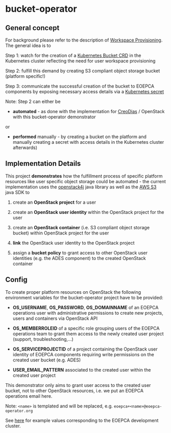 # bucket-operator

## General concept

For background please refer to the description of [Workspace Provisioning](https://github.com/EOEPCA/rm-workspace-api/wiki/Workspace-Provisioning-concepts). The general idea is to 

Step 1: watch for the creation of a [Kubernetes Bucket CRD](https://github.com/EOEPCA/rm-workspace-api/wiki/Workspace-representation-in-Kubernetes) in the Kubernetes cluster reflecting the need for user workspace provisioning

Step 2: fulfill this demand by creating S3 compliant object storage bucket (platform specific!)

Step 3: communicate the successful creation of the bucket to EOEPCA components by exposing necessary access details via a [Kubernetes secret](https://github.com/EOEPCA/rm-workspace-api/wiki/Workspace-representation-in-Kubernetes)

Note: Step 2 can either be 
- **automated** - as done with the implementation for [CreoDias](https://creodias.eu/) / OpenStack with this bucket-operator demonstrator

or

- **performed** manually - by creating a bucket on the platform and manually creating a secret with access details in the Kubernetes cluster afterwards)

## Implementation Details
This project **demonstrates** how the fulfillment process of specific platform resources like user specific object storage could be automated - the current implementation uses the [openstack4j](http://www.openstack4j.com/) java library as well as the [AWS S3](https://aws.amazon.com/sdk-for-java/) java SDK to  

1. create an **OpenStack project** for a user

2. create an **OpenStack user identity** within the OpenStack project for the user

3. create an **OpenStack container** (i.e. S3 compliant object storage bucket) within OpenStack project for the user

4. **link** the OpenStack user identity to the OpenStack project

5. assign a **bucket policy** to grant access to other OpenStack user identities (e.g. the ADES component) to the created OpenStack container 

## Config

To create proper platform resources on OpenStack the following environment variables for the bucket-operator project have to be provided:

- **OS_USERNAME**, **OS_PASSWORD**, **OS_DOMAINNAME** of an EOEPCA operations user with administrative permissions to create new projects, users and containers via OpenStack API

- **OS_MEMBERROLEID** of a specific role grouping users of the EOEPCA operations team to grant them access to the newly created user project (support, troubleshooting,...)

- **OS_SERVICEPROJECTID** of a project containing the OpenStack user identity of EOEPCA components requiring write permissions on the created user bucket (e.g. ADES)

- **USER_EMAIL_PATTERN** associated to the created user within the created user project

This demonstrator only aims to grant user access to the created user bucket, not to other OpenStack resources, i.e. we put an EOEPCA operations email here.

Note: `<name>` is templated and will be replaced, e.g. `eoepca+<name>@eoepca-operator.org`

See [here](https://github.com/EOEPCA/eoepca/blob/develop/system/clusters/develop/resource-management/bucket-operator/deployment.yaml) for example values corresponding to the EOEPCA development cluster.   


